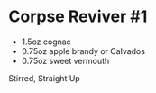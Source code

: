 # Corpse Reviver #1

* 1.5oz cognac
* 0.75oz apple brandy or Calvados
* 0.75oz sweet vermouth

Stirred, Straight Up
